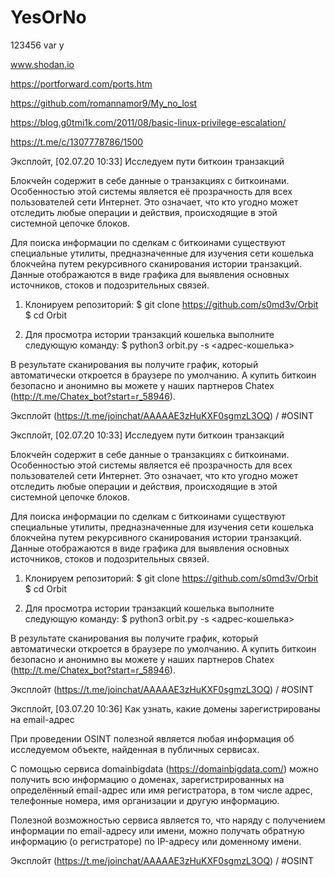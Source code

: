 # YesOrNo
123456
var y


www.shodan.io




https://portforward.com/ports.htm


https://github.com/romannamor9/My_no_lost

https://blog.g0tmi1k.com/2011/08/basic-linux-privilege-escalation/


https://t.me/c/1307778786/1500


Эксплойт, [02.07.20 10:33]
Исследуем пути биткоин транзакций 

Блокчейн содержит в себе данные о транзакциях с биткоинами. Особенностью этой системы является её прозрачность для всех пользователей сети Интернет. Это означает, что кто угодно может отследить любые операции и действия, происходящие в этой системной цепочке блоков.

Для поиска информации по сделкам с биткоинами существуют специальные утилиты, предназначенные для изучения сети кошелька блокчейна путем рекурсивного сканирования истории транзакций. Данные отображаются в виде графика для выявления основных источников, стоков и подозрительных связей.

1. Клонируем репозиторий:
$ git clone https://github.com/s0md3v/Orbit
$ cd Orbit

2. Для просмотра истории транзакций кошелька выполните следующую команду: 
$ python3 orbit.py -s <адрес-кошелька>

В результате сканирования вы получите график, который автоматически откроется в браузере по умолчанию. А купить биткоин безопасно и анонимно вы можете у наших партнеров Chatex (http://t.me/Chatex_bot?start=r_58946).

Эксплойт (https://t.me/joinchat/AAAAAE3zHuKXF0sgmzL3OQ) / #OSINT



Эксплойт, [02.07.20 10:33]
Исследуем пути биткоин транзакций 

Блокчейн содержит в себе данные о транзакциях с биткоинами. Особенностью этой системы является её прозрачность для всех пользователей сети Интернет. Это означает, что кто угодно может отследить любые операции и действия, происходящие в этой системной цепочке блоков.

Для поиска информации по сделкам с биткоинами существуют специальные утилиты, предназначенные для изучения сети кошелька блокчейна путем рекурсивного сканирования истории транзакций. Данные отображаются в виде графика для выявления основных источников, стоков и подозрительных связей.

1. Клонируем репозиторий:
$ git clone https://github.com/s0md3v/Orbit
$ cd Orbit

2. Для просмотра истории транзакций кошелька выполните следующую команду: 
$ python3 orbit.py -s <адрес-кошелька>

В результате сканирования вы получите график, который автоматически откроется в браузере по умолчанию. А купить биткоин безопасно и анонимно вы можете у наших партнеров Chatex (http://t.me/Chatex_bot?start=r_58946).

Эксплойт (https://t.me/joinchat/AAAAAE3zHuKXF0sgmzL3OQ) / #OSINT

Эксплойт, [03.07.20 10:36]
Как узнать, какие домены зарегистрированы на email-адрес 

При проведении OSINT полезной является любая информация об исследуемом объекте, найденная в публичных сервисах.

С помощью сервиса domainbigdata (https://domainbigdata.com/) можно получить всю информацию о доменах, зарегистрированных на определённый email-адрес или имя регистратора, в том числе адрес, телефонные номера, имя организации и другую информацию.

Полезной возможностью сервиса является то, что наряду с получением информации по email-адресу или имени, можно получать обратную информацию (о регистраторе) по IP-адресу или доменному имени.

Эксплойт (https://t.me/joinchat/AAAAAE3zHuKXF0sgmzL3OQ) / #OSINT


